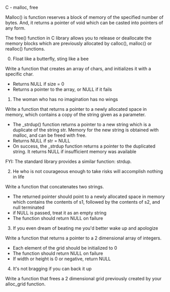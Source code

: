 C - malloc, free

Malloc() is function reserves a block of memory of the specified number of bytes. And, it returns a pointer of void which can be casted into pointers of any form.

The free() function in C library allows you to release or deallocate the memory blocks which are previously allocated by calloc(), malloc() or realloc() functions.

0. Float like a butterfly, sting like a bee

Write a function that creates an array of chars, and initializes it with a specific char.

- Returns NULL if size = 0
- Returns a pointer to the array, or NULL if it fails

1. The woman who has no imagination has no wings

Write a function that returns a pointer to a newly allocated space in memory, which contains a copy of the string given as a parameter.

- The _strdup() function returns a pointer to a new string which is a duplicate of the string str. Memory for the new string is obtained with malloc, and can be freed with free.
- Returns NULL if str = NULL
- On success, the _strdup function returns a pointer to the duplicated string. It returns NULL if insufficient memory was available

FYI: The standard library provides a similar function: strdup.

2. He who is not courageous enough to take risks will accomplish nothing in life

Write a function that concatenates two strings.

- The returned pointer should point to a newly allocated space in memory which contains the contents of s1, followed by the contents of s2, and null terminated
- if NULL is passed, treat it as an empty string
- The function should return NULL on failure

3. If you even dream of beating me you'd better wake up and apologize

Write a function that returns a pointer to a 2 dimensional array of integers.

- Each element of the grid should be initialized to 0
- The function should return NULL on failure
- If width or height is 0 or negative, return NULL

4. It's not bragging if you can back it up

Write a function that frees a 2 dimensional grid previously created by your alloc_grid function.

